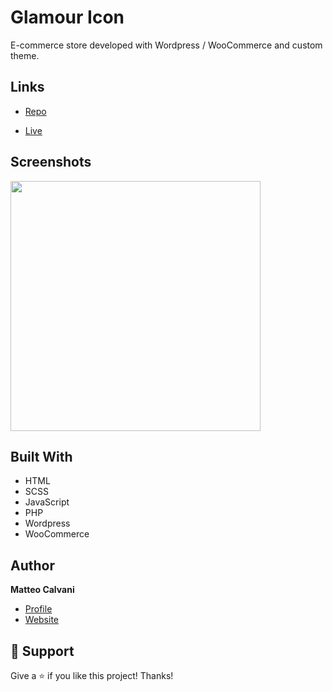 # Glamour Icon

<p>E-commerce store developed with Wordpress / WooCommerce and custom theme.</p>

## Links

- [Repo](https://github.com/1987mat/Syd_Fashion_Store 'Repo')

- [Live](http://glamouricon.org/ 'Live View')

## Screenshots

<img src="https://user-images.githubusercontent.com/64235918/221334337-0d05ecfd-4d0a-4695-a15d-8210ff471ca8.png" width="400"/>

## Built With

- HTML
- SCSS
- JavaScript
- PHP
- Wordpress
- WooCommerce

## Author

**Matteo Calvani**

- [Profile](https://github.com/1987mat 'Matteo Calvani')
- [Website](https://1987mat.github.io/Portfolio_Site/ 'Welcome')

## 🤝 Support

Give a ⭐️ if you like this project! Thanks!
